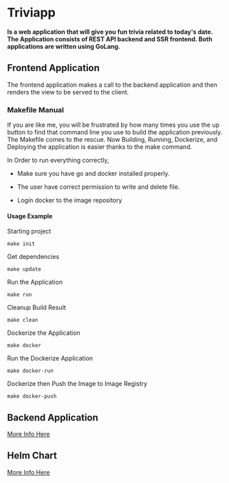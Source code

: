 # Triviapp

**Is a web application that will give you fun trivia related to today's date. The Application consists of REST API backend and SSR frontend. Both applications are written using GoLang.**

## Frontend Application

The frontend application makes a call to the backend application and then renders the view to be served to the client. 

### Makefile Manual

If you are like me, you will be frustrated by how many times you use the up button to find that command line you use to build the application previously. The Makefile comes to the rescue. Now Building, Running, Dockerize, and Deploying the application is easier thanks to the make command.

In Order to run everything correctly,

- Make sure you have go and docker installed properly.

- The user have correct permission to write and delete file.

- Login docker to the image repository

#### Usage Example

Starting project

```
make init
```

Get dependencies

```
make update
```

Run the Application

```
make run
```

Cleanup Build Result

```
make clean
```

Dockerize the Application

```
make docker
```

Run the Dockerize Application

```
make docker-run
```

Dockerize then Push the Image to Image Registry

```
make docker-push
```

## Backend Application

[More Info Here](https://github.com/lmnzr/go-triviapp/tree/master/backend)

## Helm Chart

[More Info Here](https://feature-api-dev.halofina.com/kyc)

